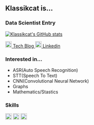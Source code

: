 ## Klassikcat is...

### Data Scientist Entry

[![Klassikcat's GitHub stats](https://github-readme-stats.vercel.app/api?username=klassikcat)](https://github.com/anuraghazra/github-readme-stats)

<a href="https://klassikcat.tistory.com/"><img src="https://blog.kakaocdn.net/dn/YOaV5/btqNCx5i2oI/SN6tL5BkJX7bUjlkUQwoW0/img.png" width=20px> Tech Blog </a>   <a href="https://www.linkedin.com/in/%EC%A0%95%ED%83%9C-%EC%8B%A0-3137781a8/"><img src="https://cdn-icons-png.flaticon.com/512/174/174857.png" width=20px> Linkedin</a> 

### Interested in...
- ASR(Auto Speech Recognition)
- STT(Speech To Text)
- CNN(Convolutional Neural Network)
- Graphs
- Mathematics/Stastics

### Skills
<img src="https://cdn3.iconfinder.com/data/icons/logos-and-brands-adobe/512/267_Python-512.png" width=20px> <img src="https://avatars.githubusercontent.com/u/15658638?s=280&v=4" width=20px> <img src="https://upload.wikimedia.org/wikipedia/commons/thumb/3/3f/Git_icon.svg/1024px-Git_icon.svg.png" width=20px>

